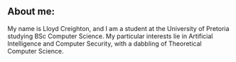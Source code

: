 ## About me:
My name is Lloyd Creighton, and I am a student at the University of Pretoria studying BSc Computer Science.
My particular interests lie in Artificial Intelligence and Computer Security, with a dabbling of Theoretical Computer Science.
<!--
**lloydcreighton/lloydcreighton** is a ✨ _special_ ✨ repository because its `README.md` (this file) appears on your GitHub profile.

Here are some ideas to get you started:

- 🔭 I’m currently working on ...
- 🌱 I’m currently learning ...
- 👯 I’m looking to collaborate on ...
- 🤔 I’m looking for help with ...
- 💬 Ask me about ...
- 📫 How to reach me: ...
- 😄 Pronouns: ...
- ⚡ Fun fact: ...
-->

